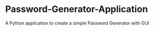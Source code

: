 # Password-Generator-Application
A Python application to create a simple Password Generator with GUI 
